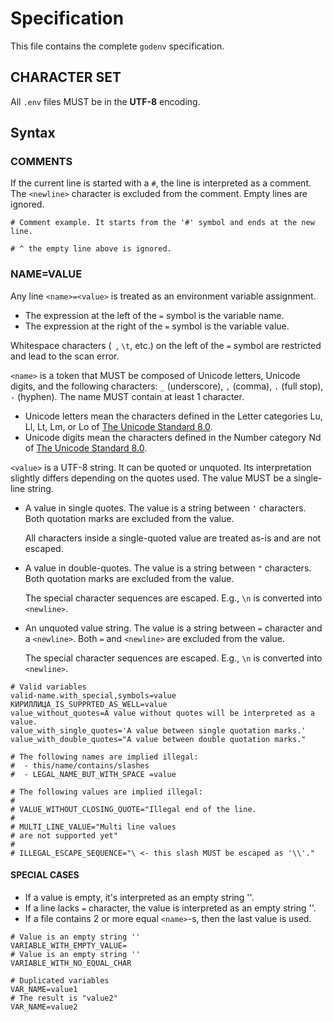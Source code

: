 # Specification

This file contains the complete `godenv` specification.

## CHARACTER SET

All `.env` files MUST be in the **UTF-8** encoding.

## Syntax

### COMMENTS

If the current line is started with a `#`, the line is interpreted as a comment. The `<newline>` character is excluded from the comment. Empty lines are ignored.

```dotenv
# Comment example. It starts from the '#' symbol and ends at the new line.

# ^ the empty line above is ignored. 
```

### NAME=VALUE

Any line `<name>=<value>` is treated as an environment variable assignment.
- The expression at the left of the `=` symbol is the variable name.
- The expression at the right of the `=` symbol is the variable value.

Whitespace characters (` `, `\t`, etc.) on the left of the `=` symbol are restricted and lead to the scan error.

`<name>` is a token that MUST be composed of Unicode letters, Unicode digits, and the following characters: `_` (underscore), `,` (comma), `.` (full stop), `-` (hyphen).
The name MUST contain at least 1 character.
- Unicode letters mean the characters defined in the Letter categories Lu, Ll, Lt, Lm, or Lo of [The Unicode Standard 8.0](https://www.unicode.org/versions/Unicode8.0.0/).
- Unicode digits mean the characters defined in the Number category Nd of [The Unicode Standard 8.0](https://www.unicode.org/versions/Unicode8.0.0/).

`<value>` is a UTF-8 string. It can be quoted or unquoted. Its interpretation slightly differs depending on the quotes used.
The value MUST be a single-line string.
- A value in single quotes. The value is a string between `'` characters. Both quotation marks are excluded from the value.

  All characters inside a single-quoted value are treated as-is and are not escaped.
- A value in double-quotes. The value is a string between `"` characters. Both quotation marks are excluded from the value.

  The special character sequences are escaped. E.g., `\n` is converted into `<newline>`.
- An unquoted value string. The value is a string between `=` character and a `<newline>`. Both `=` and `<newline>` are excluded from the value.

  The special character sequences are escaped. E.g., `\n` is converted into `<newline>`.

```dotenv
# Valid variables
valid-name.with_special,symbols=value
КИРИЛЛИЦА_IS_SUPPRTED_AS_WELL=value
value_without_quotes=A value without quotes will be interpreted as a value.
value_with_single_quotes='A value between single quotation marks.'
value_with_double_quotes="A value between double quotation marks."

# The following names are implied illegal:
#  - this/name/contains/slashes
#  - LEGAL_NAME_BUT_WITH_SPACE =value

# The following values are implied illegal:
# 
# VALUE_WITHOUT_CLOSING_QUOTE="Illegal end of the line.
# 
# MULTI_LINE_VALUE="Multi line values
# are not supported yet"
#
# ILLEGAL_ESCAPE_SEQUENCE="\ <- this slash MUST be escaped as '\\'."
```

#### SPECIAL CASES

- If a value is empty, it's interpreted as an empty string ''.
- If a line lacks `=` character, the value is interpreted as an empty string ''.
- If a file contains 2 or more equal `<name>`-s, then the last value is used.

```dotenv
# Value is an empty string ''
VARIABLE_WITH_EMPTY_VALUE=
# Value is an empty string '' 
VARIABLE_WITH_NO_EQUAL_CHAR

# Duplicated variables
VAR_NAME=value1
# The result is "value2" 
VAR_NAME=value2
```